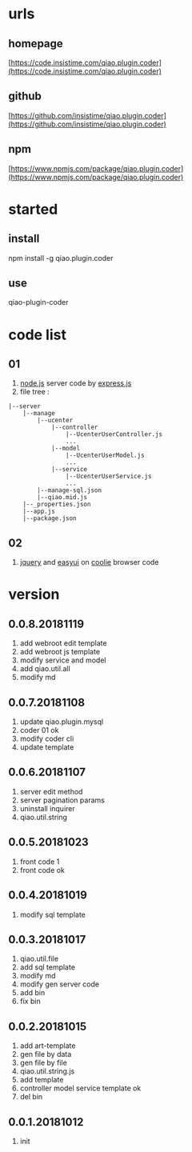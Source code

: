 # urls
## homepage
[https://code.insistime.com/qiao.plugin.coder](https://code.insistime.com/qiao.plugin.coder)

## github
[https://github.com/insistime/qiao.plugin.coder](https://github.com/insistime/qiao.plugin.coder)

## npm
[https://www.npmjs.com/package/qiao.plugin.coder](https://www.npmjs.com/package/qiao.plugin.coder)

# started
## install
npm install -g qiao.plugin.coder

## use
qiao-plugin-coder

# code list
## 01
1. [node.js](https://nodejs.org/en/) server code by [express.js](http://www.expressjs.com.cn/) 
2. file tree :
```shell
|--server
	|--manage
		|--ucenter
			|--controller
				|--UcenterUserController.js
				...
			|--model
				|--UcenterUserModel.js
				...
			|--service
				|--UcenterUserService.js
				...
		|--manage-sql.json
		|--qiao.mid.js
	|--_properties.json
	|--app.js
	|--package.json
```

## 02
1. [jquery](http://jquery.com/) and [easyui](http://www.jeasyui.com/) on [coolie](https://coolie.ydr.me/) browser code

# version
## 0.0.8.20181119
1. add webroot edit template
2. add webroot js template
3. modify service and model
4. add qiao.util.all
5. modify md

## 0.0.7.20181108
1. update qiao.plugin.mysql
2. coder 01 ok
3. modify coder cli
4. update template

## 0.0.6.20181107
1. server edit method
2. server pagination params
3. uninstall inquirer
4. qiao.util.string

## 0.0.5.20181023
1. front code 1
2. front code ok 

## 0.0.4.20181019
1. modify sql template

## 0.0.3.20181017
1. qiao.util.file
2. add sql template
3. modify md
4. modify gen server code
5. add bin
6. fix bin

## 0.0.2.20181015
1. add art-template
2. gen file by data
3. gen file by file
4. qiao.util.string.js
5. add template
6. controller model service template ok
7. del bin

## 0.0.1.20181012
1. init